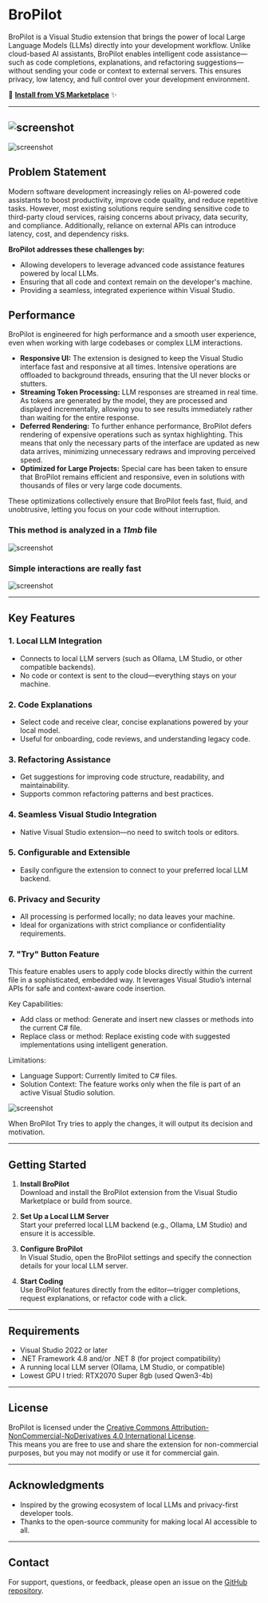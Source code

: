 # BroPilot

BroPilot is a Visual Studio extension that brings the power of local Large Language Models (LLMs) directly into your development workflow. Unlike cloud-based AI assistants, BroPilot enables intelligent code assistance—such as code completions, explanations, and refactoring suggestions—without sending your code or context to external servers. This ensures privacy, low latency, and full control over your development environment.

🚀 [**Install from VS Marketplace**](https://marketplace.visualstudio.com/items?itemName=Ericvf.version123) ✨


---
![screenshot](https://github.com/Ericvf/BroPilot/blob/main/screenshot.png)
---
![screenshot](https://github.com/Ericvf/BroPilot/blob/main/screenshot4.png)


## Problem Statement

Modern software development increasingly relies on AI-powered code assistants to boost productivity, improve code quality, and reduce repetitive tasks. However, most existing solutions require sending sensitive code to third-party cloud services, raising concerns about privacy, data security, and compliance. Additionally, reliance on external APIs can introduce latency, cost, and dependency risks.

**BroPilot addresses these challenges by:**
- Allowing developers to leverage advanced code assistance features powered by local LLMs.
- Ensuring that all code and context remain on the developer's machine.
- Providing a seamless, integrated experience within Visual Studio.

## Performance

BroPilot is engineered for high performance and a smooth user experience, even when working with large codebases or complex LLM interactions.

- **Responsive UI:** The extension is designed to keep the Visual Studio interface fast and responsive at all times. Intensive operations are offloaded to background threads, ensuring that the UI never blocks or stutters.
- **Streaming Token Processing:** LLM responses are streamed in real time. As tokens are generated by the model, they are processed and displayed incrementally, allowing you to see results immediately rather than waiting for the entire response.
- **Deferred Rendering:** To further enhance performance, BroPilot defers rendering of expensive operations such as syntax highlighting. This means that only the necessary parts of the interface are updated as new data arrives, minimizing unnecessary redraws and improving perceived speed.
- **Optimized for Large Projects:** Special care has been taken to ensure that BroPilot remains efficient and responsive, even in solutions with thousands of files or very large code documents.

These optimizations collectively ensure that BroPilot feels fast, fluid, and unobtrusive, letting you focus on your code without interruption.

### This method is analyzed in a *11mb* file
![screenshot](https://github.com/Ericvf/BroPilot/blob/main/screenshot2.png)

### Simple interactions are really fast
![screenshot](https://github.com/Ericvf/BroPilot/blob/main/screenshot3.png)

---

## Key Features

### 1. **Local LLM Integration**
- Connects to local LLM servers (such as Ollama, LM Studio, or other compatible backends).
- No code or context is sent to the cloud—everything stays on your machine.

### 2. **Code Explanations**
- Select code and receive clear, concise explanations powered by your local model.
- Useful for onboarding, code reviews, and understanding legacy code.

### 3. **Refactoring Assistance**
- Get suggestions for improving code structure, readability, and maintainability.
- Supports common refactoring patterns and best practices.

### 4. **Seamless Visual Studio Integration**
- Native Visual Studio extension—no need to switch tools or editors.

### 5. **Configurable and Extensible**
- Easily configure the extension to connect to your preferred local LLM backend.

### 6. **Privacy and Security**
- All processing is performed locally; no data leaves your machine.
- Ideal for organizations with strict compliance or confidentiality requirements.

### 7. "Try" Button Feature

This feature enables users to apply code blocks directly within the current file in a sophisticated, embedded way. It leverages Visual Studio’s internal APIs for safe and context-aware code insertion.

Key Capabilities:
- Add class or method: Generate and insert new classes or methods into the current C# file.
- Replace class or method: Replace existing code with suggested implementations using intelligent generation.

Limitations:
- Language Support: Currently limited to C# files.
- Solution Context: The feature works only when the file is part of an active Visual Studio solution.

![screenshot](https://github.com/Ericvf/BroPilot/blob/main/screenshot4.png)

When BroPilot Try tries to apply the changes, it will output its decision and motivation.

---

## Getting Started

1. **Install BroPilot**  
   Download and install the BroPilot extension from the Visual Studio Marketplace or build from source.

2. **Set Up a Local LLM Server**  
   Start your preferred local LLM backend (e.g., Ollama, LM Studio) and ensure it is accessible.

3. **Configure BroPilot**  
   In Visual Studio, open the BroPilot settings and specify the connection details for your local LLM server.

4. **Start Coding**  
   Use BroPilot features directly from the editor—trigger completions, request explanations, or refactor code with a click.

---

## Requirements

- Visual Studio 2022 or later
- .NET Framework 4.8 and/or .NET 8 (for project compatibility)
- A running local LLM server (Ollama, LM Studio, or compatible)
- Lowest GPU I tried: RTX2070 Super 8gb (used Qwen3-4b)

---

## License

BroPilot is licensed under the [Creative Commons Attribution-NonCommercial-NoDerivatives 4.0 International License](LICENSE).  
This means you are free to use and share the extension for non-commercial purposes, but you may not modify or use it for commercial gain.

---

## Acknowledgments

- Inspired by the growing ecosystem of local LLMs and privacy-first developer tools.
- Thanks to the open-source community for making local AI accessible to all.

---

## Contact

For support, questions, or feedback, please open an issue on the [GitHub repository](https://github.com/Ericvf/BroPilot).
